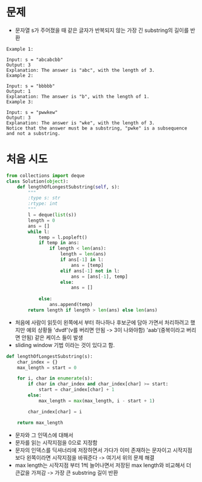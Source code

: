 # 문제
* 문자열 s가 주어졌을 때 같은 글자가 반복되지 않는 가장 긴 substring의 길이를 반환
```text
Example 1:

Input: s = "abcabcbb"
Output: 3
Explanation: The answer is "abc", with the length of 3.
Example 2:

Input: s = "bbbbb"
Output: 1
Explanation: The answer is "b", with the length of 1.
Example 3:

Input: s = "pwwkew"
Output: 3
Explanation: The answer is "wke", with the length of 3.
Notice that the answer must be a substring, "pwke" is a subsequence and not a substring.
```

# 처음 시도
```python
from collections import deque
class Solution(object):
    def lengthOfLongestSubstring(self, s):
        """
        :type s: str
        :rtype: int
        """
        l = deque(list(s))
        length = 0
        ans = []
        while l:
            temp = l.popleft()
            if temp in ans:
                if length < len(ans):
                    length = len(ans)
                    if ans[-1] in l:
                        ans = [temp]
                    elif ans[-1] not in l:
                        ans = [ans[-1], temp]
                    else:
                        ans = []
                
            else:
                ans.append(temp)
        return length if length > len(ans) else len(ans)
```
* 처음에 사람이 읽듯이 왼쪽에서 부터 하나하나 후보군에 담아 가면서 처리하려고 했지만 예외 상황들 'dvdf'(v를 버리면 안됨 -> 3이 나와야함) 'aab'(중복이라고 버리면 안됨) 같은 케이스 들이 발생
* sliding window 기법 이라는 것이 있다고 함.
```python
def lengthOfLongestSubstring(s):
    char_index = {}
    max_length = start = 0

    for i, char in enumerate(s):
        if char in char_index and char_index[char] >= start:
            start = char_index[char] + 1
        else:
            max_length = max(max_length, i - start + 1)

        char_index[char] = i

    return max_length

```
* 문자와 그 인덱스에 대해서
* 문자를 읽는 시작지점을 0으로 지정함
* 문자의 인덱스를 딕셔너리에 저장하면서 가다가 이미 존재하는 문자이고 시작지점보다 왼쪽이라면 시작지점을 바꿔준다 -> 여기서 위의 문제 해결
* max length는 시작지점 부터 1씩 늘어나면서 저장된 max length와 비교해서 더 큰값을 가져감 -> 가장 큰 substring 길이 반환
